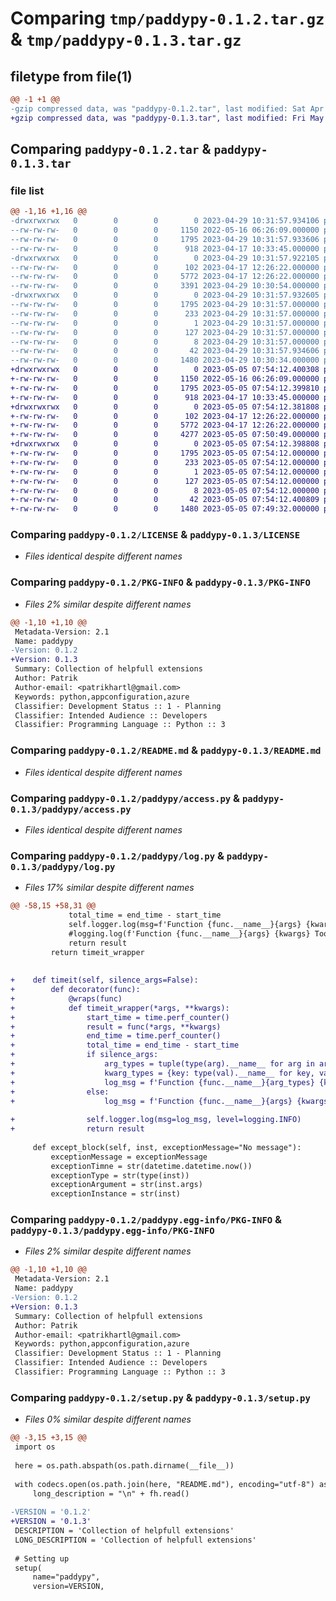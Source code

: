 # Comparing `tmp/paddypy-0.1.2.tar.gz` & `tmp/paddypy-0.1.3.tar.gz`

## filetype from file(1)

```diff
@@ -1 +1 @@
-gzip compressed data, was "paddypy-0.1.2.tar", last modified: Sat Apr 29 10:31:57 2023, max compression
+gzip compressed data, was "paddypy-0.1.3.tar", last modified: Fri May  5 07:54:12 2023, max compression
```

## Comparing `paddypy-0.1.2.tar` & `paddypy-0.1.3.tar`

### file list

```diff
@@ -1,16 +1,16 @@
-drwxrwxrwx   0        0        0        0 2023-04-29 10:31:57.934106 paddypy-0.1.2/
--rw-rw-rw-   0        0        0     1150 2022-05-16 06:26:09.000000 paddypy-0.1.2/LICENSE
--rw-rw-rw-   0        0        0     1795 2023-04-29 10:31:57.933606 paddypy-0.1.2/PKG-INFO
--rw-rw-rw-   0        0        0      918 2023-04-17 10:33:45.000000 paddypy-0.1.2/README.md
-drwxrwxrwx   0        0        0        0 2023-04-29 10:31:57.922105 paddypy-0.1.2/paddypy/
--rw-rw-rw-   0        0        0      102 2023-04-17 12:26:22.000000 paddypy-0.1.2/paddypy/__init__.py
--rw-rw-rw-   0        0        0     5772 2023-04-17 12:26:22.000000 paddypy-0.1.2/paddypy/access.py
--rw-rw-rw-   0        0        0     3391 2023-04-29 10:30:54.000000 paddypy-0.1.2/paddypy/log.py
-drwxrwxrwx   0        0        0        0 2023-04-29 10:31:57.932605 paddypy-0.1.2/paddypy.egg-info/
--rw-rw-rw-   0        0        0     1795 2023-04-29 10:31:57.000000 paddypy-0.1.2/paddypy.egg-info/PKG-INFO
--rw-rw-rw-   0        0        0      233 2023-04-29 10:31:57.000000 paddypy-0.1.2/paddypy.egg-info/SOURCES.txt
--rw-rw-rw-   0        0        0        1 2023-04-29 10:31:57.000000 paddypy-0.1.2/paddypy.egg-info/dependency_links.txt
--rw-rw-rw-   0        0        0      127 2023-04-29 10:31:57.000000 paddypy-0.1.2/paddypy.egg-info/requires.txt
--rw-rw-rw-   0        0        0        8 2023-04-29 10:31:57.000000 paddypy-0.1.2/paddypy.egg-info/top_level.txt
--rw-rw-rw-   0        0        0       42 2023-04-29 10:31:57.934606 paddypy-0.1.2/setup.cfg
--rw-rw-rw-   0        0        0     1480 2023-04-29 10:30:34.000000 paddypy-0.1.2/setup.py
+drwxrwxrwx   0        0        0        0 2023-05-05 07:54:12.400308 paddypy-0.1.3/
+-rw-rw-rw-   0        0        0     1150 2022-05-16 06:26:09.000000 paddypy-0.1.3/LICENSE
+-rw-rw-rw-   0        0        0     1795 2023-05-05 07:54:12.399810 paddypy-0.1.3/PKG-INFO
+-rw-rw-rw-   0        0        0      918 2023-04-17 10:33:45.000000 paddypy-0.1.3/README.md
+drwxrwxrwx   0        0        0        0 2023-05-05 07:54:12.381808 paddypy-0.1.3/paddypy/
+-rw-rw-rw-   0        0        0      102 2023-04-17 12:26:22.000000 paddypy-0.1.3/paddypy/__init__.py
+-rw-rw-rw-   0        0        0     5772 2023-04-17 12:26:22.000000 paddypy-0.1.3/paddypy/access.py
+-rw-rw-rw-   0        0        0     4277 2023-05-05 07:50:49.000000 paddypy-0.1.3/paddypy/log.py
+drwxrwxrwx   0        0        0        0 2023-05-05 07:54:12.398808 paddypy-0.1.3/paddypy.egg-info/
+-rw-rw-rw-   0        0        0     1795 2023-05-05 07:54:12.000000 paddypy-0.1.3/paddypy.egg-info/PKG-INFO
+-rw-rw-rw-   0        0        0      233 2023-05-05 07:54:12.000000 paddypy-0.1.3/paddypy.egg-info/SOURCES.txt
+-rw-rw-rw-   0        0        0        1 2023-05-05 07:54:12.000000 paddypy-0.1.3/paddypy.egg-info/dependency_links.txt
+-rw-rw-rw-   0        0        0      127 2023-05-05 07:54:12.000000 paddypy-0.1.3/paddypy.egg-info/requires.txt
+-rw-rw-rw-   0        0        0        8 2023-05-05 07:54:12.000000 paddypy-0.1.3/paddypy.egg-info/top_level.txt
+-rw-rw-rw-   0        0        0       42 2023-05-05 07:54:12.400809 paddypy-0.1.3/setup.cfg
+-rw-rw-rw-   0        0        0     1480 2023-05-05 07:49:32.000000 paddypy-0.1.3/setup.py
```

### Comparing `paddypy-0.1.2/LICENSE` & `paddypy-0.1.3/LICENSE`

 * *Files identical despite different names*

### Comparing `paddypy-0.1.2/PKG-INFO` & `paddypy-0.1.3/PKG-INFO`

 * *Files 2% similar despite different names*

```diff
@@ -1,10 +1,10 @@
 Metadata-Version: 2.1
 Name: paddypy
-Version: 0.1.2
+Version: 0.1.3
 Summary: Collection of helpfull extensions
 Author: Patrik
 Author-email: <patrikhartl@gmail.com>
 Keywords: python,appconfiguration,azure
 Classifier: Development Status :: 1 - Planning
 Classifier: Intended Audience :: Developers
 Classifier: Programming Language :: Python :: 3
```

### Comparing `paddypy-0.1.2/README.md` & `paddypy-0.1.3/README.md`

 * *Files identical despite different names*

### Comparing `paddypy-0.1.2/paddypy/access.py` & `paddypy-0.1.3/paddypy/access.py`

 * *Files identical despite different names*

### Comparing `paddypy-0.1.2/paddypy/log.py` & `paddypy-0.1.3/paddypy/log.py`

 * *Files 17% similar despite different names*

```diff
@@ -58,15 +58,31 @@
             total_time = end_time - start_time
             self.logger.log(msg=f'Function {func.__name__}{args} {kwargs} Took {total_time:.4f} seconds', level=logging.INFO)
             #logging.log(f'Function {func.__name__}{args} {kwargs} Took {total_time:.4f} seconds', level=logging.DEBUG)
             return result
         return timeit_wrapper
 
 
+    def timeit(self, silence_args=False):
+        def decorator(func):
+            @wraps(func)
+            def timeit_wrapper(*args, **kwargs):
+                start_time = time.perf_counter()
+                result = func(*args, **kwargs)
+                end_time = time.perf_counter()
+                total_time = end_time - start_time
+                if silence_args:
+                    arg_types = tuple(type(arg).__name__ for arg in args)
+                    kwarg_types = {key: type(val).__name__ for key, val in kwargs.items()}
+                    log_msg = f'Function {func.__name__}{arg_types} {kwarg_types} Took {total_time:.4f} seconds'
+                else:
+                    log_msg = f'Function {func.__name__}{args} {kwargs} Took {total_time:.4f} seconds'
 
+                self.logger.log(msg=log_msg, level=logging.INFO)
+                return result
 
     def except_block(self, inst, exceptionMessage="No message"):
         exceptionMessage = exceptionMessage
         exceptionTimne = str(datetime.datetime.now())
         exceptionType = str(type(inst))
         exceptionArgument = str(inst.args)
         exceptionInstance = str(inst)
```

### Comparing `paddypy-0.1.2/paddypy.egg-info/PKG-INFO` & `paddypy-0.1.3/paddypy.egg-info/PKG-INFO`

 * *Files 2% similar despite different names*

```diff
@@ -1,10 +1,10 @@
 Metadata-Version: 2.1
 Name: paddypy
-Version: 0.1.2
+Version: 0.1.3
 Summary: Collection of helpfull extensions
 Author: Patrik
 Author-email: <patrikhartl@gmail.com>
 Keywords: python,appconfiguration,azure
 Classifier: Development Status :: 1 - Planning
 Classifier: Intended Audience :: Developers
 Classifier: Programming Language :: Python :: 3
```

### Comparing `paddypy-0.1.2/setup.py` & `paddypy-0.1.3/setup.py`

 * *Files 0% similar despite different names*

```diff
@@ -3,15 +3,15 @@
 import os
 
 here = os.path.abspath(os.path.dirname(__file__))
 
 with codecs.open(os.path.join(here, "README.md"), encoding="utf-8") as fh:
     long_description = "\n" + fh.read()
 
-VERSION = '0.1.2'
+VERSION = '0.1.3'
 DESCRIPTION = 'Collection of helpfull extensions'
 LONG_DESCRIPTION = 'Collection of helpfull extensions'
 
 # Setting up
 setup(
     name="paddypy",
     version=VERSION,
```

